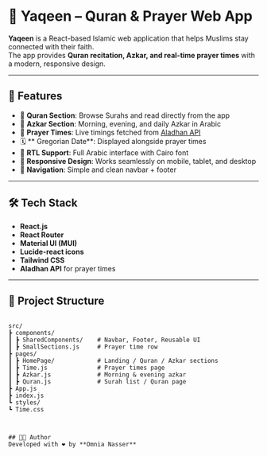 


# 🕌 Yaqeen – Quran & Prayer Web App  

**Yaqeen** is a React-based Islamic web application that helps Muslims stay connected with their faith.  
The app provides **Quran recitation, Azkar, and real-time prayer times** with a modern, responsive design.  

---

## 🚀 Features
- 📖 **Quran Section**: Browse Surahs and read directly from the app  
- 🤲 **Azkar Section**: Morning, evening, and daily Azkar in Arabic  
- 🕌 **Prayer Times**: Live timings fetched from [Aladhan API](https://aladhan.com/prayer-times-api)  
- 🗓️ ** Gregorian Date**: Displayed alongside prayer times  
- 🌙 **RTL Support**: Full Arabic interface with Cairo font  
- 📱 **Responsive Design**: Works seamlessly on mobile, tablet, and desktop  
- 🔗 **Navigation**: Simple and clean navbar + footer  

---

## 🛠️ Tech Stack
- **React.js**  
- **React Router**  
- **Material UI (MUI)**  
- **Lucide-react icons**  
- **Tailwind CSS**  
- **Aladhan API** for prayer times  

---

## 📂 Project Structure
```

src/
┣ components/
┃ ┣ SharedComponents/    # Navbar, Footer, Reusable UI
┃ ┣ SmallSections.js     # Prayer time row
┣ pages/
┃ ┣ HomePage/            # Landing / Quran / Azkar sections
┃ ┣ Time.js              # Prayer times page
┃ ┣ Azkar.js             # Morning & evening azkar
┃ ┣ Quran.js             # Surah list / Quran page
┣ App.js
┣ index.js
┗ styles/
┗ Time.css



## 👩‍💻 Author
Developed with ❤️ by **Omnia Nasser**  
```
